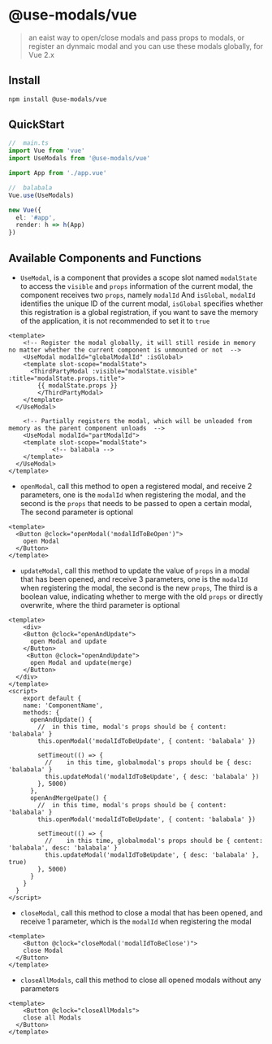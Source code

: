 # @use-modals/vue

> an eaist way to open/close modals and pass props to modals, or register an dynmaic modal and you can use these modals globally, for Vue 2.x

## Install

```bash
npm install @use-modals/vue
```

## QuickStart

```typescript
//	main.ts
import Vue from 'vue'
import UseModals from '@use-modals/vue'

import App from './app.vue'

//	balabala
Vue.use(UseModals)

new Vue({
  el: '#app',
  render: h => h(App)
})
```

## Available Components and Functions

- `UseModal`, is a component that provides a scope slot named `modalState` to access the `visible` and `props` information of the current modal, the component receives two `props`, namely `modalId` And `isGlobal`, `modalId` identifies the unique ID of the current modal, `isGlobal` specifies whether this registration is a global registration, if you want to save the memory of the application, it is not recommended to set it to `true`

```vue
<template>
	<!-- Register the modal globally, it will still reside in memory no matter whether the current component is unmounted or not  -->
	<UseModal modalId="globalModalId" :isGlobal>
  	<template slot-scope="modalState">
      <ThirdPartyModal :visible="modalState.visible" :title="modalState.props.title">
        {{ modalState.props }}
  		</ThirdPartyModal>
    </template>
  </UseModal>

	<!-- Partially registers the modal, which will be unloaded from memory as the parent component unloads  -->
	<UseModal modalId="partModalId">
  	<template slot-scope="modalState">
			<!-- balabala -->
    </template>
  </UseModal>
</template>
```

- `openModal`, call this method to open a registered modal, and receive 2 parameters, one is the `modalId` when registering the modal, and the second is the `props` that needs to be passed to open a certain modal, The second parameter is optional

```vue
<template>
  <Button @clock="openModal('modalIdToBeOpen')">
    open Modal
  </Button>
</template>
```



- `updateModal`, call this method to update the value of `props` in a modal that has been opened, and receive 3 parameters, one is the `modalId` when registering the modal, the second is the new `props`, The third is a boolean value, indicating whether to merge with the old `props` or directly overwrite, where the third parameter is optional

```vue
<template>
	<div>    
    <Button @clock="openAndUpdate">
      open Modal and update
    </Button>
     <Button @clock="openAndUpdate">
      open Modal and update(merge)
    </Button>
  </div>
</template>
<script>
	export default {
    name: 'ComponentName',
    methods: {
      openAndUpdate() {
        //	in this time, modal's props should be { content: 'balabala' }
        this.openModal('modalIdToBeUpdate', { content: 'balabala' })
        
        setTimeout(() => {
          //	in this time, globalmodal's props should be { desc: 'balabala' }
          this.updateModal('modalIdToBeUpdate', { desc: 'balabala' })
        }, 5000)
      },
      openAndMergeUpate() {
        //	in this time, modal's props should be { content: 'balabala' }
        this.openModal('modalIdToBeUpdate', { content: 'balabala' })
        
        setTimeout(() => {
          //	in this time, globalmodal's props should be { content: 'balabala', desc: 'balabala' }
          this.updateModal('modalIdToBeUpdate', { desc: 'balabala' }, true)
        }, 5000)
      }
    }
  }
</script>
```

- `closeModal`, call this method to close a modal that has been opened, and receive 1 parameter, which is the `modalId` when registering the modal

```vue
<template>
	<Button @clock="closeModal('modalIdToBeClose')">
    close Modal
  </Button>
</template>
```

- `closeAllModals`, call this method to close all opened modals without any parameters

```vue
<template>
	<Button @clock="closeAllModals">
    close all Modals
  </Button>
</template>
```